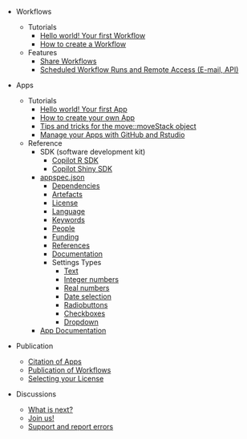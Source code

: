 - Workflows 
  - Tutorials
    - [Hello world! Your first Workflow](hello_world_workflow.md)
    - [How to create a Workflow](create_workflow.md)
  - Features
    - [Share Workflows](share_workflow.md)
    - [Scheduled Workflow Runs and Remote Access (E-mail, API)](scheduled_runs.md)
  
- Apps 
  - Tutorials
      - [Hello world! Your first App](hello_world_app.md)
      - [How to create your own App](create_app.md)
      - [Tips and tricks for the move::moveStack object](move_object_tips.md)
      - [Manage your Apps with GitHub and Rstudio](manage_app_github.md)
  - Reference
    - SDK (software development kit)
      - [Copilot R SDK](copilot-r-sdk.md)
      - [Copilot Shiny SDK](copilot-shiny-sdk.md)
    - [appspec.json](appspec.md)
      - [Dependencies](appspec.md#Dependencies)
      - [Artefacts](appspec.md#Artefacts)
      - [License](appspec.md#License)
      - [Language](appspec.md#Language)
      - [Keywords](appspec.md#Keywords)
      - [People](appspec.md#People)
      - [Funding](appspec.md#Funding)
      - [References](appspec.md#References)
      - [Documentation](appspec.md#Documentation)
      - Settings Types
        - [Text](string.md)
        - [Integer numbers](integer.md)
        - [Real numbers](double.md)
        - [Date selection](timestamp.md)
        - [Radiobuttons](radiobuttons.md)
        - [Checkboxes](checkbox.md)
        - [Dropdown](dropdown.md)
    - [App Documentation](files/README_template.md) 

- Publication
  - [Citation of Apps](cite_app.md)
  - [Publication of Workflows](publish_workflow.md)
  - [Selecting your License](license.md)

- Discussions
  - [What is next?](whatsnext.md)
  - [Join us!](reachout.md)
  - [Support and report errors](support.md)
